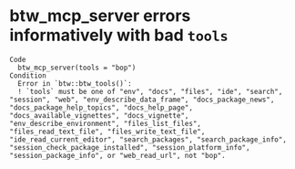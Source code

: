 # btw_mcp_server errors informatively with bad `tools`

    Code
      btw_mcp_server(tools = "bop")
    Condition
      Error in `btw::btw_tools()`:
      ! `tools` must be one of "env", "docs", "files", "ide", "search", "session", "web", "env_describe_data_frame", "docs_package_news", "docs_package_help_topics", "docs_help_page", "docs_available_vignettes", "docs_vignette", "env_describe_environment", "files_list_files", "files_read_text_file", "files_write_text_file", "ide_read_current_editor", "search_packages", "search_package_info", "session_check_package_installed", "session_platform_info", "session_package_info", or "web_read_url", not "bop".


